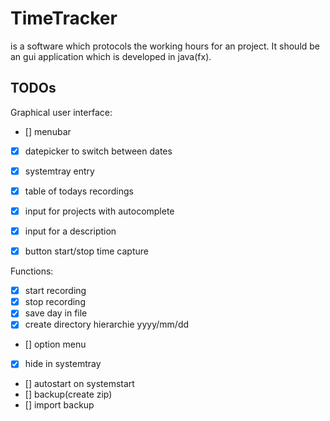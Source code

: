 # TimeTracker
is a software which protocols the working hours for an project. It should be an gui application which is developed in java(fx).

## TODOs
Graphical user interface:
- [] menubar
- [x] datepicker to switch between dates
- [x] systemtray entry

- [x] table of todays recordings
- [x] input for projects with autocomplete
- [x] input for a description
- [x] button start/stop time capture

Functions:
- [x] start recording
- [x] stop recording
- [x] save day in file
- [x] create directory hierarchie yyyy/mm/dd
- [] option menu
- [x] hide in systemtray
- [] autostart on systemstart
- [] backup(create zip)
- [] import backup